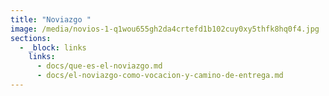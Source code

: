```yaml
---
title: "Noviazgo "
image: /media/novios-1-q1wou655gh2da4crtefd1b102cuy0xy5thfk8hq0f4.jpg
sections:
  - _block: links
    links:
      - docs/que-es-el-noviazgo.md
      - docs/el-noviazgo-como-vocacion-y-camino-de-entrega.md
---
```

